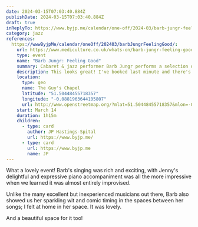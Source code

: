 ```yaml
---
date: 2024-03-15T07:03:40.884Z
publishDate: 2024-03-15T07:03:40.884Z
draft: true
inReplyTo: https://www.byjp.me/calendar/one-off/2024-03/barb-jungr-feeling-good/
category: jazz
references:
  https://wwwByjpMe/calendar/oneOff/202403/barbJungrFeelingGood/:
    url: https://www.mediculture.co.uk/whats-on/barb-jungr-feeling-good
    type: event
    name: "Barb Jungr: Feeling Good"
    summary: Cabaret & jazz performer Barb Jungr performs a selection of her songs, all with a health and happiness theme.
    description: This looks great! I've booked last minute and there's still space; note that it's free, but they request £10 on the door as a donation.Join international cabaret and jazz performer and song interpreter Barb Jungr for this special evening to celebrate Medi-Culture Festival 2024!Barb will be performing a selection of songs from her impressive back catalogue, all with a health and happiness related twinge!One of the most accomplished British singers of her generation. Barb Jungr’s formidable talent as a singer, composer and lyricist is only outshined by her ability to reinterpret familiar songs and reveal new depths of meaning and beauty. Internationally acclaimed, Jungr continues to evolve her signature style while her transcendent artistry both live and recorded continues to delight audiences.This performance is in aid of the much-loved Old Operating Theatre Museum and Herb Garret – we are asking for a donation of £10 cash on the night per person.
    location:
      type: geo
      name: The Guy's Chapel
      latitude: "51.50448455718357"
      longitude: "-0.0881963644105807"
      url: http://www.openstreetmap.org/?mlat=51.50448455718357&mlon=-0.0881963644105807&zoom=18&layers=M
    start: March 14
    duration: 1h15m
    children:
      - type: card
        author: JP Hastings-Spital
        url: https://www.byjp.me/
      - type: card
        url: https://www.byjp.me
        name: JP
---
```


What a lovely event! Barb's singing was rich and exciting, with Jenny's delightful and expressive piano accompaniment was all the more impressive when we learned it was almost entirely improvised.

Unlike the many excellent but inexperienced musicians out there, Barb also showed us her sparkling wit and comic timing in the spaces between her songs; I felt at home in her space. It was lovely.

And a beautiful space for it too!
